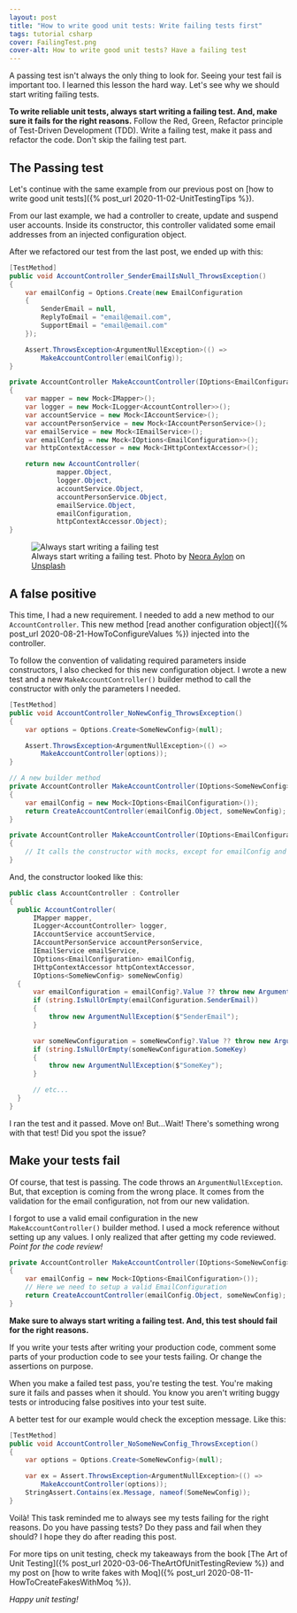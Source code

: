 ```yaml
---
layout: post
title: "How to write good unit tests: Write failing tests first"
tags: tutorial csharp
cover: FailingTest.png
cover-alt: How to write good unit tests? Have a failing test
---
```


A passing test isn't always the only thing to look for. Seeing your test fail is important too. I learned this lesson the hard way. Let's see why we should start writing failing tests.

**To write reliable unit tests, always start writing a failing test. And, make sure it fails for the right reasons.** Follow the Red, Green, Refactor principle of Test-Driven Development (TDD). Write a failing test, make it pass and refactor the code. Don't skip the failing test part.

## The Passing test

Let's continue with the same example from our previous post on [how to write good unit tests]({% post_url 2020-11-02-UnitTestingTips %}).

From our last example, we had a controller to create, update and suspend user accounts. Inside its constructor, this controller validated some email addresses from an injected configuration object.

After we refactored our test from the last post, we ended up with this:

```csharp
[TestMethod]
public void AccountController_SenderEmailIsNull_ThrowsException()
{
    var emailConfig = Options.Create(new EmailConfiguration
    {
        SenderEmail = null,
        ReplyToEmail = "email@email.com",
        SupportEmail = "email@email.com"
    });

    Assert.ThrowsException<ArgumentNullException>(() =>
        MakeAccountController(emailConfig));
}

private AccountController MakeAccountController(IOptions<EmailConfiguration> emailConfiguration)
{
    var mapper = new Mock<IMapper>();
    var logger = new Mock<ILogger<AccountController>>();
    var accountService = new Mock<IAccountService>();
    var accountPersonService = new Mock<IAccountPersonService>();
    var emailService = new Mock<IEmailService>();
    var emailConfig = new Mock<IOptions<EmailConfiguration>>();
    var httpContextAccessor = new Mock<IHttpContextAccessor>();

    return new AccountController(
            mapper.Object,
            logger.Object,
            accountService.Object,
            accountPersonService.Object,
            emailService.Object,
            emailConfiguration,
            httpContextAccessor.Object);
}
```

<figure>
<img src="https://images.unsplash.com/photo-1521925410155-c49b38ec65ac?crop=entropy&cs=tinysrgb&fit=crop&fm=jpg&h=400&ixid=MXwxfDB8MXxhbGx8fHx8fHx8fA&ixlib=rb-1.2.1&q=80&utm_campaign=api-credit&utm_medium=referral&utm_source=unsplash_source&w=600" alt="Always start writing a failing test" />

<figcaption>Always start writing a failing test. <span>Photo by <a href="https://unsplash.com/@loveneora?utm_source=unsplash&amp;utm_medium=referral&amp;utm_content=creditCopyText">Neora Aylon</a> on <a href="https://unsplash.com/?utm_source=unsplash&amp;utm_medium=referral&amp;utm_content=creditCopyText">Unsplash</a></span></figcaption>
</figure>

## A false positive

This time, I had a new requirement. I needed to add a new method to our `AccountController`. This new method [read another configuration object]({% post_url 2020-08-21-HowToConfigureValues %}) injected into the controller.

To follow the convention of validating required parameters inside constructors, I also checked for this new configuration object. I wrote a new test and a new `MakeAccountController()` builder method to call the constructor with only the parameters I needed.

```csharp
[TestMethod]
public void AccountController_NoNewConfig_ThrowsException()
{
    var options = Options.Create<SomeNewConfig>(null);

    Assert.ThrowsException<ArgumentNullException>(() =>
        MakeAccountController(options));
}

// A new builder method
private AccountController MakeAccountController(IOptions<SomeNewConfig> someNewConfig)
{
    var emailConfig = new Mock<IOptions<EmailConfiguration>());
    return CreateAccountController(emailConfig.Object, someNewConfig);
}

private AccountController MakeAccountController(IOptions<EmailConfiguration> emailConfig, IOptions<SomeNewConfig> someNewConfig)
{
    // It calls the constructor with mocks, except for emailConfig and someNewConfig
}
```

And, the constructor looked like this:

```csharp
public class AccountController : Controller
{
  public AccountController(
      IMapper mapper,
      ILogger<AccountController> logger,
      IAccountService accountService,
      IAccountPersonService accountPersonService,
      IEmailService emailService,
      IOptions<EmailConfiguration> emailConfig,
      IHttpContextAccessor httpContextAccessor,
      IOptions<SomeNewConfig> someNewConfig)
  {
      var emailConfiguration = emailConfig?.Value ?? throw new ArgumentNullException($"EmailConfiguration");
      if (string.IsNullOrEmpty(emailConfiguration.SenderEmail))
      {
          throw new ArgumentNullException($"SenderEmail");
      }

      var someNewConfiguration = someNewConfig?.Value ?? throw new ArgumentNullException($"SomeNewConfig");
      if (string.IsNullOrEmpty(someNewConfiguration.SomeKey)
      {
          throw new ArgumentNullException($"SomeKey");
      }

      // etc...
  }
}
```

I ran the test and it passed. Move on! But...Wait! There's something wrong with that test! Did you spot the issue?

## Make your tests fail

Of course, that test is passing. The code throws an `ArgumentNullException`. But, that exception is coming from the wrong place. It comes from the validation for the email configuration, not from our new validation.

I forgot to use a valid email configuration in the new `MakeAccountController()` builder method. I used a mock reference without setting up any values. I only realized that after getting my code reviewed. _Point for the code review!_

```csharp
private AccountController MakeAccountController(IOptions<SomeNewConfig> someNewConfig)
{
    var emailConfig = new Mock<IOptions<EmailConfiguration>());
    // Here we need to setup a valid EmailConfiguration
    return CreateAccountController(emailConfig.Object, someNewConfig);
}
```

**Make sure to always start writing a failing test. And, this test should fail for the right reasons.**

If you write your tests after writing your production code, comment some parts of your production code to see your tests failing. Or change the assertions on purpose.

When you make a failed test pass, you're testing the test. You're making sure it fails and passes when it should. You know you aren't writing buggy tests or introducing false positives into your test suite.

A better test for our example would check the exception message. Like this:

```csharp
[TestMethod]
public void AccountController_NoSomeNewConfig_ThrowsException()
{
    var options = Options.Create<SomeNewConfig>(null);

    var ex = Assert.ThrowsException<ArgumentNullException>(() => 
        MakeAccountController(options));
    StringAssert.Contains(ex.Message, nameof(SomeNewConfig));
}
```

Voilà! This task reminded me to always see my tests failing for the right reasons. Do you have passing tests? Do they pass and fail when they should? I hope they do after reading this post.

For more tips on unit testing, check my takeaways from the book [The Art of Unit Testing]({% post_url 2020-03-06-TheArtOfUnitTestingReview %}) and my post on [how to write fakes with Moq]({% post_url 2020-08-11-HowToCreateFakesWithMoq %}).

_Happy unit testing!_
